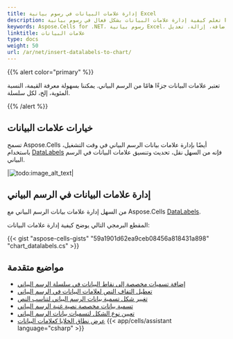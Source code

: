 ```yaml
---
title: إدارة علامات البيانات في رسوم بيانية Excel
description: تعلم كيفية إدارة علامات البيانات بشكل فعال في رسوم بيانية Excel باستخدام Aspose.Cells for .NET. يغطي دليلنا الشامل مهام الإدارة المختلفة، بما في ذلك إضافة وإزالة وتعديل العلامات لتعزيز قراءة الرسم البياني وسهولة الاستخدام.
keywords: Aspose.Cells for .NET، رسوم بيانية Excel، علامات البيانات، الإدارة، قراءة البيانات، سهولة الاستخدام، إضافة، إزالة، تعديل.
linktitle: علامات البيانات
type: docs
weight: 50
url: /ar/net/insert-datalabels-to-chart/
---
```


{{% alert color="primary" %}}

تعتبر علامات البيانات جزءًا هامًا من الرسم البياني.
يمكننا بسهولة معرفة القيمة، النسبة المئوية، إلخ، لكل سلسلة.

{{% /alert %}}

## **خيارات علامات البيانات**
تسمح Aspose.Cells أيضًا بإدارة علامات بيانات الرسم البياني في وقت التشغيل، باستخدام [DataLabels](https://reference.aspose.com/cells/net/aspose.cells.charts/datalabels/) فإنه من السهل نقل، تحديث وتنسيق علامات البيانات في الرسم البياني.

|![todo:image_alt_text](chart_datalabels.png)|

## **إدارة علامات البيانات في الرسم البياني**
من السهل إدارة علامات بيانات الرسم البياني مع Aspose.Cells [DataLabels](https://reference.aspose.com/cells/net/aspose.cells.charts/datalabels/).

المقطع البرمجي التالي يوضح كيفية إدارة علامات البيانات:


{{< gist "aspose-cells-gists" "59a1901d62ea9ceb08456a818431a898" "chart_datalabels.cs" >}}

## **مواضيع متقدمة**
- [إضافة تسميات مخصصة إلى نقاط البيانات في سلسلة الرسم البياني](/cells/ar/net/adding-custom-labels-to-data-points-in-the-series-of-the-chart/)
- [تعطيل التفاف النص لعلامات البيانات في الرسم البياني](/cells/ar/net/disable-text-wrapping-for-data-labels-of-the-chart/)
- [تغيير شكل تسمية بيانات الرسم البياني لتناسب النص](/cells/ar/net/resize-chart-s-data-label-shape-to-fit-text/)
- [تسمية بيانات مخصصة نصية غنية الرسم البياني](/cells/ar/net/rich-text-custom-data-label-of-chart-point/)
- [تعيين نوع الشكل لتسميات بيانات الرسم البياني](/cells/ar/net/set-the-shape-type-of-data-labels-of-chart/)
- [عرض نطاق الخلايا كعلامات البيانات](/cells/ar/net/showing-cell-range-as-the-data-labels/)
{{< app/cells/assistant language="csharp" >}}
